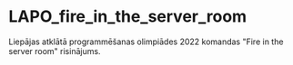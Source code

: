 # LAPO_fire_in_the_server_room
Liepājas atklātā programmēšanas olimpiādes 2022 komandas "Fire in the server room" risinājums.
